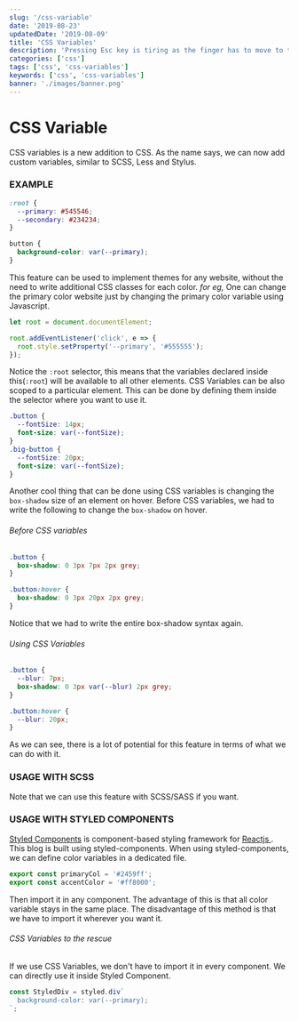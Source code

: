 ```yaml
---
slug: '/css-variable'
date: '2019-08-23'
updatedDate: '2019-08-09'
title: 'CSS Variables'
description: 'Pressing Esc key is tiring as the finger has to move to the corner...'
categories: ['css']
tags: ['css', 'css-variables']
keywords: ['css', 'css-variables']
banner: './images/banner.png'
---
```


# CSS Variable

CSS variables is a new addition to CSS. As the name says, we can now add custom variables, similar to SCSS, Less and Stylus.

### EXAMPLE

```css
:root {
  --primary: #545546;
  --secondary: #234234;
}

button {
  background-color: var(--primary);
}
```

This feature can be used to implement themes for any website, without the need to write additional CSS classes for each color.
_for eg,_ One can change the primary color website just by changing the primary color variable using Javascript.

```javascript
let root = document.documentElement;

root.addEventListener('click', e => {
  root.style.setProperty('--primary', '#555555');
});
```

Notice the `:root` selector, this means that the variables declared inside this(`:root`) will be available to all other elements.
CSS Variables can be also scoped to a particular element. This can be done by defining them inside the selector where you want to use it.

```css
.button {
  --fontSize: 14px;
  font-size: var(--fontSize);
}
.big-button {
  --fontSize: 20px;
  font-size: var(--fontSize);
}
```

Another cool thing that can be done using CSS variables is changing the `box-shadow` size of an element on hover.
Before CSS variables, we had to write the following to change the `box-shadow` on hover.

###### Before CSS variables

```css
.button {
  box-shadow: 0 3px 7px 2px grey;
}

.button:hover {
  box-shadow: 0 3px 20px 2px grey;
}
```

Notice that we had to write the entire box-shadow syntax again.

###### Using CSS Variables

```css
.button {
  --blur: 7px;
  box-shadow: 0 3px var(--blur) 2px grey;
}

.button:hover {
  --blur: 20px;
}
```

As we can see, there is a lot of potential for this feature in terms of what we can do with it.

### USAGE WITH SCSS

Note that we can use this feature with SCSS/SASS if you want.

### USAGE WITH STYLED COMPONENTS

[Styled Components](https://www.styled-components.com/) is component-based styling framework for
[ Reactjs ](www.reactjs.org). This blog is built using styled-components. When using styled-components, we can define color variables in a dedicated file.

```javascript
export const primaryCol = '#2459ff';
export const accentColor = '#ff8000';
```

Then import it in any component. The advantage of this is that all color variable stays in the same place. The disadvantage of this method is that we have to import it wherever you want it.

###### CSS Variables to the rescue

If we use CSS Variables, we don't have to import it in every component. We can directly use it inside Styled Component.

```javascript
const StyledDiv = styled.div`
  background-color: var(--primary);
`;
```
